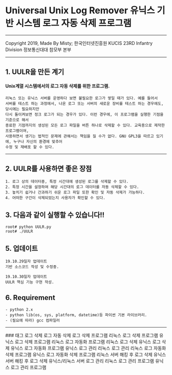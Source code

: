 # Universal Unix Log Remover 유닉스 기반 시스템 로그 자동 삭제 프로그램
<hr/>
Copyright 2019, Made By Misty; 한국인터넷진흥원 KUCIS
23RD Infantry Division 정보통신대대 참모부 본부
<hr/>

## 1. UULR을 만든 계기
#### Unix계열 시스템에서의 로그 자동 삭제를 위한 프로그램.

```
리눅스 또는 유닉스 서버를 운영하다 보면 불필요한 로그가 쌓일 때가 있다. 예를 들어서
서버를 테스트 하는 과정에서, 나온 로그 또는 서버의 새로운 장비를 테스트 하는 경우에도, 당시에는 필요하지만
다시 돌이켜보면 정크 로그가 되는 경우가 있다. 이런 경우에, 이 프로그램을 실행한 기점을 기준으로 해서
종료한 기점까지의 생성된 모든 로그 파일을 버튼 하나로 삭제할 수 있다. 교육용으로 제작한 프로그램이여,
사용하면서 생기는 법적인 문제에 관해서는 책임을 질 수가 없다. GNU GPL3을 따르고 있기에, 누구나 자신의 환경에 맞추어
수정 및 재배포 할 수 있다.
```
<hr>


## 2. UULR를 사용하면 좋은 장점
```
1. 로그 상의 데이터중, 특정 시간대에 생성된 로그를 삭제할 수 있다.
2. 특정 시간을 설정하여 해당 시간대의 로그 데이터를 자동 삭제할 수 있다.
3. 놓치기 쉽거나 간과하기 쉬운 로그 파일 또한 확인 및 자동 삭제가 가능하다.
4. 어떠한 구간이 삭제되었는지 사용자가 확인할 수 있다.
```


## 3. 다음과 같이 실행할 수 있습니다!!
```
root# python UULR.py
root# ./UULR
```


## 5. 업데이트
```
19.10.29일자 업데이트
기반 소스코드 작성 및 수정중.

19.10.30일자 업데이트
UULR 핵심 기능 구현 작성.
```

## 6. Requirement
```
- python 2.x
- python lib(os, sys, platform, datetime)등 파이썬 기본 라이브러리.
- (필요에 따라) gcc 컴파일러
```

<hr/>
### 태그
로그 삭제
로그 자동 삭제
로그 삭제 프로그램
리눅스 로그 삭제 프로그램
유닉스 로그 삭제 프로그램
리눅스 로그 자동화 프로그램
리눅스 로그 삭제
유닉스 로그 삭제
유닉스 로그 자동화 프로그램
유닉스 로그 관리
리눅스 로그 관리
리눅스 로그 자동화 삭제 프로그램
유닉스 로그 자동화 삭제 프로그램
리눅스 서버 해킹 후 로그 삭제
유닉스 서버 해킹 후 로그 삭제
유닉스/리눅스 서버 로그 관리
리눅스 로그 관리 프로그램
유닉스 로그 관리 프로그램
